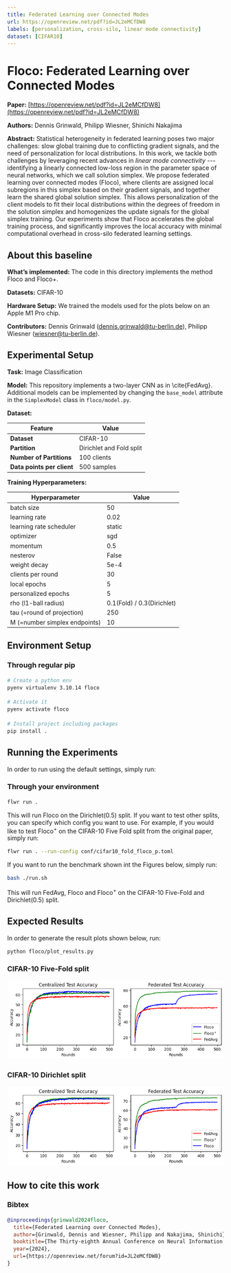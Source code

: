 ```yaml
---
title: Federated Learning over Connected Modes
url: https://openreview.net/pdf?id=JL2eMCfDW8
labels: [personalization, cross-silo, linear mode connectivity] 
dataset: [CIFAR10]
---
```


# Floco: Federated Learning over Connected Modes

**Paper:** [https://openreview.net/pdf?id=JL2eMCfDW8](https://openreview.net/pdf?id=JL2eMCfDW8)

**Authors:** Dennis Grinwald, Philipp Wiesner, Shinichi Nakajima

**Abstract:** Statistical heterogeneity in federated learning poses two major challenges: slow global training due to conflicting gradient signals, and the need of personalization for local distributions. In this work, we tackle both challenges by leveraging recent advances in *linear mode connectivity* --- identifying a linearly connected low-loss region in the parameter space of neural networks, which we call solution simplex. We propose federated learning over connected modes (Floco), where clients are assigned local subregions in this simplex based on their gradient signals, and together learn the shared global solution simplex. This allows personalization of the client models to fit their local distributions within the degrees of freedom in the solution simplex and homogenizes the update signals for the global simplex training.  Our experiments show that Floco accelerates the global training process, and significantly improves the local accuracy with minimal computational overhead in cross-silo federated learning settings.


## About this baseline

**What’s implemented:** The code in this directory implements the method Floco and Floco+.

**Datasets:** CIFAR-10

**Hardware Setup:** We trained the models used for the plots below on an Apple M1 Pro chip.

**Contributors:** Dennis Grinwald (dennis.grinwald@tu-berlin.de), Philipp Wiesner (wiesner@tu-berlin.de).

## Experimental Setup

**Task:** Image Classification

**Model:** This repository implements a two-layer CNN as in \cite{FedAvg}. Additional models can be implemented by changing the `base_model` attribute in the `SimplexModel` class in `floco/model.py`.

**Dataset:**

| **Feature**                | **Value**                    |
| -------------------------- | ---------------------------- |
| **Dataset**                | CIFAR-10                     |
| **Partition**              | Dirichlet and Fold split     |
| **Number of Partitions**   | 100 clients                  |
| **Data points per client** | 500 samples                  |

**Training Hyperparameters:**

| **Hyperparameter**            | **Value**                           |
| ----------------------------- | ----------------------------------- |
| batch size                    | 50                                  |
| learning rate                 | 0.02                                |
| learning rate scheduler       | static                              |
| optimizer                     | sgd                                 |
| momentum                      | 0.5                                 |
| nesterov                      | False                               |
| weight decay                  | 5e-4                                |
| clients per round             | 30                                  |
| local epochs                  | 5                                   |
| personalized epochs           | 5                                   |
| rho (l1-ball radius)          | 0.1(Fold) / 0.3(Dirichlet)          |
| tau (=round of projection)    | 250                                 |
| M (=number simplex endpoints) | 10                                  |


## Environment Setup

### Through regular pip

```bash
# Create a python env
pyenv virtualenv 3.10.14 floco

# Activate it
pyenv activate floco

# Install project including packages
pip install .
```

## Running the Experiments
In order to run using the default settings, simply run:
### Through your environment
```bash
flwr run .
```
This will run Floco on the Dirichlet(0.5) split. If you want to test other splits, you can specify which config you want to use. For example, if you would like to test Floco<sup>+</sup> on the CIFAR-10 Five Fold split from the original paper, simply run:
```bash
flwr run . --run-config conf/cifar10_fold_floco_p.toml
```
If you want to run the benchmark shown int the Figures below, simply run:
```bash
bash ./run.sh
```
This will run FedAvg, Floco and Floco<sup>+</sup> on the CIFAR-10 Five-Fold and Dirichlet(0.5) split.
## Expected Results
In order to generate the result plots shown below, run:
```
python floco/plot_results.py
```
### CIFAR-10 Five-Fold split
<img src="_static/CIFAR10_Fold.png" width="600"/> 

### CIFAR-10 Dirichlet split
<img src="_static/CIFAR10_Dirichlet.png" width="600"/> 

## How to cite this work
### Bibtex

```bibtex
@inproceedings{grinwald2024floco,
  title={Federated Learning over Connected Modes},
  author={Grinwald, Dennis and Wiesner, Philipp and Nakajima, Shinichi},
  booktitle={The Thirty-eighth Annual Conference on Neural Information Processing Systems (NeurIPS'24)},
  year={2024},
  url={https://openreview.net/forum?id=JL2eMCfDW8}
}